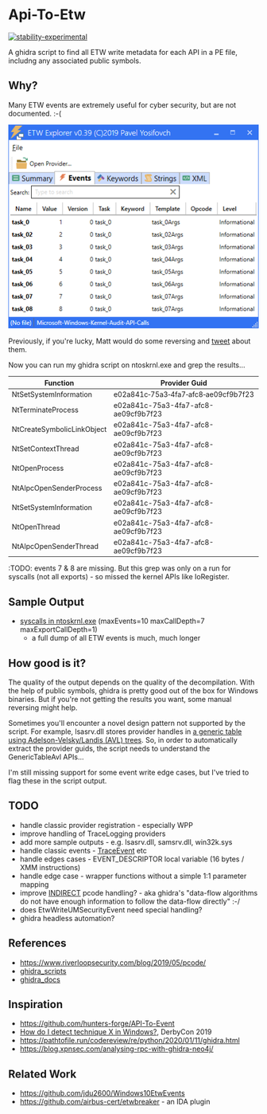 # Api-To-Etw
[![stability-experimental](https://img.shields.io/badge/stability-experimental-orange.svg)](https://github.com/mkenney/software-guides/blob/master/STABILITY-BADGES.md#experimental)

A ghidra script to find all ETW write metadata for each API in a PE file, includng any associated public symbols.

## Why?
Many ETW events are extremely useful for cyber security, but are not documented. :-(

![Microsoft-Windows-Kernel-Audit-API-Calls events](Microsoft-Windows-Kernel-Audit-API-Calls.png)

Previously, if you're lucky, Matt would do some reversing and [tweet](https://twitter.com/mattifestation/status/1140655593318993920) about them.

Now you can run my ghidra script on ntoskrnl.exe and grep the results...

| Function | Provider Guid | EVENT_DESCRIPTOR Symbol | Id | Version | Channel | Level | Opcode | Task | Keyword |
|--- |--- |--- |--- |--- |--- |--- |--- |--- |--- |
| NtSetSystemInformation | e02a841c&#8209;75a3&#8209;4fa7&#8209;afc8&#8209;ae09cf9b7f23 | KERNEL_AUDIT_API_PSSETLOADIMAGENOTIFYROUTINE | 1 | 0 | 0 | 4 | 0 | 0 | 0x0 |
| NtTerminateProcess | e02a841c-75a3-4fa7-afc8-ae09cf9b7f23 | KERNEL_AUDIT_API_TERMINATEPROCESS | 2 | 0 | 0 | 4 | 0 | 0 | 0x0 |
| NtCreateSymbolicLinkObject | e02a841c-75a3-4fa7-afc8-ae09cf9b7f23 | KERNEL_AUDIT_API_CREATESYMBOLICLINKOBJECT | 3 | 0 | 0 | 4 | 0 | 0 | 0x0 |
| NtSetContextThread | e02a841c-75a3-4fa7-afc8-ae09cf9b7f23 | KERNEL_AUDIT_API_SETCONTEXTTHREAD | 4 | 0 | 0 | 4 | 0| 0 | 0x0 |
| NtOpenProcess | e02a841c-75a3-4fa7-afc8-ae09cf9b7f23 | KERNEL_AUDIT_API_OPENPROCESS | 5 | 0 | 0 | 4 | 0 | 0 | 0x0 |
| NtAlpcOpenSenderProcess | e02a841c-75a3-4fa7-afc8-ae09cf9b7f23 | KERNEL_AUDIT_API_OPENPROCESS | 5 | 0 | 0 | 4 | 0 | 0 | 0x0 |
| NtSetSystemInformation | e02a841c-75a3-4fa7-afc8-ae09cf9b7f23 | KERNEL_AUDIT_API_OPENPROCESS | 5 | 0 | 0 | 4 | 0 | 0 | 0x0 |
| NtOpenThread | e02a841c-75a3-4fa7-afc8-ae09cf9b7f23 | KERNEL_AUDIT_API_OPENTHREAD | 6 | 0 | 0 | 4 | 0 | 0 | 0x0 |
| NtAlpcOpenSenderThread | e02a841c-75a3-4fa7-afc8-ae09cf9b7f23 | KERNEL_AUDIT_API_OPENTHREAD | 6 | 0 | 0 | 4 | 0 | 0 | 0x0 |

:TODO: events 7 & 8 are missing. But this grep was only on a run for syscalls (not all exports) - so missed the kernel APIs like IoRegister.

## Sample Output
 * [syscalls in ntoskrnl.exe](ntoskrnl.exe.csv) (maxEvents=10 maxCallDepth=7 maxExportCallDepth=1)
   * a full dump of all ETW events is much, much longer

## How good is it?
The quality of the output depends on the quality of the decompilation. With the help of public symbols, ghidra is pretty good out of the box for Windows binaries. But if you're not getting the results you want, some manual reversing might help. 

Sometimes you'll encounter a novel design pattern not supported by the script. For example, lsasrv.dll stores provider handles in [a generic table using Adelson-Velsky/Landis (AVL) trees](https://docs.microsoft.com/en-us/windows-hardware/drivers/ddi/ntddk/nf-ntddk-rtlinitializegenerictableavl). So, in order to automatically extract the provider guids, the script needs to understand the GenericTableAvl APIs... 

I'm still missing support for some event write edge cases, but I've tried to flag these in the script output.

## TODO
 * handle classic provider registration - especially WPP
 * improve handling of TraceLogging providers
 * add more sample outputs - e.g. lsasrv.dll, samsrv.dll, win32k.sys
 * handle classic events - [TraceEvent](https://docs.microsoft.com/en-us/windows/win32/api/evntrace/nf-evntrace-traceevent) etc
 * handle edges cases - EVENT_DESCRIPTOR local variable (16 bytes / XMM instructions)
 * handle edge case - wrapper functions without a simple 1:1 parameter mapping
 * improve [INDIRECT](https://ghidra.re/courses/languages/html/additionalpcode.html) pcode handling? - aka ghidra's "data-flow algorithms do not have enough information to follow the data-flow directly" :-/
 * does EtwWriteUMSecurityEvent need special handling?
 * ghidra headless automation?
 
## References
 * https://www.riverloopsecurity.com/blog/2019/05/pcode/
 * [ghidra_scripts](https://github.com/NationalSecurityAgency/ghidra/blob/master/Ghidra/Features/Decompiler/ghidra_scripts/)
 * [ghidra_docs](https://ghidra.re/ghidra_docs/api/)
 
## Inspiration
 * https://github.com/hunters-forge/API-To-Event
 * [How do I detect technique X in Windows?](https://drive.google.com/file/d/19AhMG0ZCOt0IVsPZgn4JalkdcUOGq4DK/view), DerbyCon 2019
 * https://pathtofile.run/codereview/re/python/2020/01/11/ghidra.html
 * https://blog.xpnsec.com/analysing-rpc-with-ghidra-neo4j/
 
## Related Work
 * https://github.com/jdu2600/Windows10EtwEvents
 * https://github.com/airbus-cert/etwbreaker - an IDA plugin